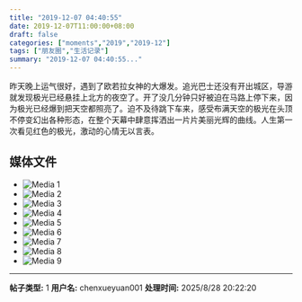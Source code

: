 ```yaml
---
title: "2019-12-07 04:40:55"
date: 2019-12-07T11:00:00+08:00
draft: false
categories: ["moments","2019","2019-12"]
tags: ["朋友圈","生活记录"]
summary: "2019-12-07 04:40:55..."
---
```


昨天晚上运气很好，遇到了欧若拉女神的大爆发。追光巴士还没有开出城区，导游就发现极光已经悬挂上北方的夜空了。开了没几分钟只好被迫在马路上停下来，因为极光已经爆到把天空都照亮了。迫不及待跳下车来，感受布满天空的极光在头顶不停变幻出各种形态，在整个天幕中肆意挥洒出一片片美丽光辉的曲线。人生第一次看见红色的极光，激动的心情无以言表。

## 媒体文件

- ![Media 1](/Moments/photos/2019-12-07/201912070440550.jpg)
- ![Media 2](/Moments/photos/2019-12-07/201912070440551.jpg)
- ![Media 3](/Moments/photos/2019-12-07/201912070440552.jpg)
- ![Media 4](/Moments/photos/2019-12-07/201912070440553.jpg)
- ![Media 5](/Moments/photos/2019-12-07/201912070440554.jpg)
- ![Media 6](/Moments/photos/2019-12-07/201912070440555.jpg)
- ![Media 7](/Moments/photos/2019-12-07/201912070440556.jpg)
- ![Media 8](/Moments/photos/2019-12-07/201912070440557.jpg)
- ![Media 9](/Moments/photos/2019-12-07/201912070440558.jpg)

---

**帖子类型:** 1
**用户名:** chenxueyuan001
**处理时间:** 2025/8/28 20:22:20